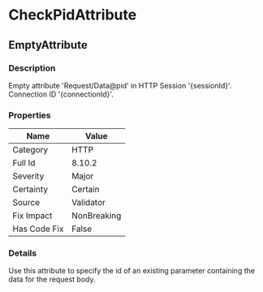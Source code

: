﻿---  
uid: Validator_8_10_2  
---

# CheckPidAttribute

## EmptyAttribute

### Description

Empty attribute 'Request\/Data@pid' in HTTP Session '{sessionId}'. Connection ID '{connectionId}'.

### Properties

| Name         | Value       |
| ------------ | ----------- |
| Category     | HTTP        |
| Full Id      | 8.10.2      |
| Severity     | Major       |
| Certainty    | Certain     |
| Source       | Validator   |
| Fix Impact   | NonBreaking |
| Has Code Fix | False       |

### Details

Use this attribute to specify the id of an existing parameter containing the data for the request body.
